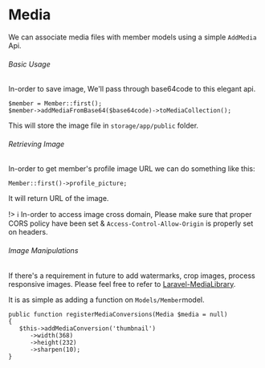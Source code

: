 # Media
We can associate media files with member models using a simple `AddMedia` Api.

###### Basic Usage
In-order to save image, We'll pass through base64code to this elegant api.

```
$member = Member::first();
$member->addMediaFromBase64($base64code)->toMediaCollection();
```
This will store the image file in `storage/app/public` folder.

###### Retrieving Image

In-order to get member's profile image URL we can do something like this:

```
Member::first()->profile_picture;
```
It will return URL of the image.

!> :information_source: In-order to access image cross domain, Please make sure that proper CORS policy have been set & `Access-Control-Allow-Origin` is properly set on headers.

###### Image Manipulations
If there's a requirement in future to add watermarks, crop images, process responsive images. Please feel free to refer to [Laravel-MediaLibrary](https://docs.spatie.be/laravel-medialibrary/v7/converting-images/defining-conversions/).

It is as simple as adding a function on `Models/Member`model.
```
public function registerMediaConversions(Media $media = null)
{
   $this->addMediaConversion('thumbnail')
      ->width(368)
      ->height(232)
      ->sharpen(10);
}
```